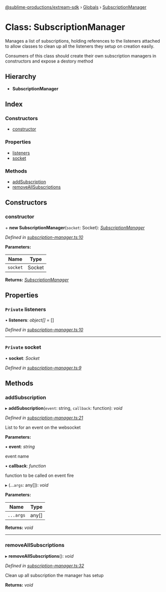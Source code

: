 [@sublime-productions/extream-sdk](../README.md) › [Globals](../globals.md) › [SubscriptionManager](subscriptionmanager.md)

# Class: SubscriptionManager

Manages a list of subscriptions, holding references to the listeners attached to allow classes to clean
up all the listeners they setup on creation easily.

Consumers of this class should create their own subscription managers in constructors and expose a destory method

## Hierarchy

* **SubscriptionManager**

## Index

### Constructors

* [constructor](subscriptionmanager.md#constructor)

### Properties

* [listeners](subscriptionmanager.md#private-listeners)
* [socket](subscriptionmanager.md#private-socket)

### Methods

* [addSubscription](subscriptionmanager.md#addsubscription)
* [removeAllSubscriptions](subscriptionmanager.md#removeallsubscriptions)

## Constructors

###  constructor

\+ **new SubscriptionManager**(`socket`: Socket): *[SubscriptionManager](subscriptionmanager.md)*

*Defined in [subscription-manager.ts:10](https://github.com/Extream-SaaS/ex-sdk/blob/489cbc8/src/subscription-manager.ts#L10)*

**Parameters:**

Name | Type |
------ | ------ |
`socket` | Socket |

**Returns:** *[SubscriptionManager](subscriptionmanager.md)*

## Properties

### `Private` listeners

• **listeners**: *object[]* = []

*Defined in [subscription-manager.ts:10](https://github.com/Extream-SaaS/ex-sdk/blob/489cbc8/src/subscription-manager.ts#L10)*

___

### `Private` socket

• **socket**: *Socket*

*Defined in [subscription-manager.ts:9](https://github.com/Extream-SaaS/ex-sdk/blob/489cbc8/src/subscription-manager.ts#L9)*

## Methods

###  addSubscription

▸ **addSubscription**(`event`: string, `callback`: function): *void*

*Defined in [subscription-manager.ts:21](https://github.com/Extream-SaaS/ex-sdk/blob/489cbc8/src/subscription-manager.ts#L21)*

List to for an event on the websocket

**Parameters:**

▪ **event**: *string*

event name

▪ **callback**: *function*

function to be called on event fire

▸ (...`args`: any[]): *void*

**Parameters:**

Name | Type |
------ | ------ |
`...args` | any[] |

**Returns:** *void*

___

###  removeAllSubscriptions

▸ **removeAllSubscriptions**(): *void*

*Defined in [subscription-manager.ts:32](https://github.com/Extream-SaaS/ex-sdk/blob/489cbc8/src/subscription-manager.ts#L32)*

Clean up all subscription the manager has setup

**Returns:** *void*
